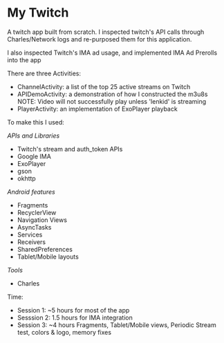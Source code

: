 # My Twitch

A twitch app built from scratch.  I inspected twitch's API calls through Charles/Network logs and re-purposed them for this application.

I also inspected Twitch's IMA ad usage, and implemented IMA Ad Prerolls into the app

There are three Activities:

* ChannelActivity: a list of the top 25 active streams on Twitch
* APIDemoActivity: a demonstration of how I constructed the m3u8s NOTE: Video will not successfully play unless 'lenkid' is streaming
* PlayerActivity: an implementation of ExoPlayer playback

To make this I used:

*APIs and Libraries*
* Twitch's stream and auth_token APIs
* Google IMA
* ExoPlayer
* gson
* okhttp

*Android features*
* Fragments
* RecyclerView
* Navigation Views
* AsyncTasks
* Services
* Receivers
* SharedPreferences
* Tablet/Mobile layouts

*Tools*
* Charles


Time:
* Session 1: ~5 hours for most of the app
* Sesssion 2: 1.5 hours for IMA integration
* Session 3: ~4 hours Fragments, Tablet/Mobile views, Periodic Stream test, colors & logo, memory fixes
